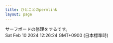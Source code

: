 ```yaml
---
title: ひとことのpermlink
layout: page
---
```

<div class="box" dt="1707535584793">
  サーフボードの修理をするです。
  <div class="content is-small">Sat Feb 10 2024 12:26:24 GMT+0900 (日本標準時)</div>
</div>